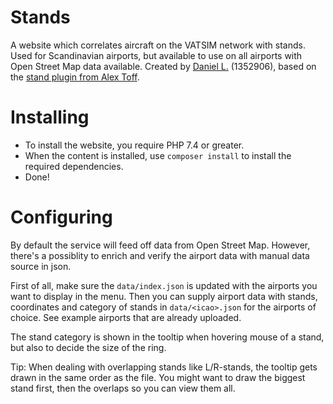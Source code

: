 # Stands
A website which correlates aircraft on the VATSIM network with stands. Used for Scandinavian airports, but available to use on all airports with Open Street Map data available.
Created by [Daniel L.](https://github.com/blt950) (1352906), based on the [stand plugin from Alex Toff](https://github.com/atoff/vatsim-stand-status).

# Installing
- To install the website, you require PHP 7.4 or greater.
- When the content is installed, use `composer install` to install the required dependencies.
- Done!

# Configuring
By default the service will feed off data from Open Street Map. However, there's a possiblity to enrich and verify the airport data with manual data source in json.

First of all, make sure the `data/index.json` is updated with the airports you want to display in the menu.
Then you can supply airport data with stands, coordinates and category of stands in `data/<icao>.json` for the airports of choice. See example airports that are already uploaded.

The stand category is shown in the tooltip when hovering mouse of a stand, but also to decide the size of the ring.

Tip: When dealing with overlapping stands like L/R-stands, the tooltip gets drawn in the same order as the file. You might want to draw the biggest stand first, then the overlaps so you can view them all.